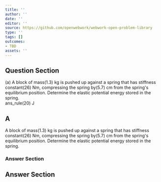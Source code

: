 ```yaml
---
title: ''
author: ''
date: ''
editor: ''
source: https://github.com/openwebwork/webwork-open-problem-library
type: ''
tags: []
outcomes:
- TBD
assets: ''
---
```


## Question Section 

 
  
(a) A block of mass(1.3) kg is pushed up against a spring that has stiffness constant(26) Nm, compressing the spring by(5.7) cm from the spring's equilibrium position. Determine the elastic potential energy stored in the spring.  
 ans_rule(20) J

## A
A block of mass(1.3) kg is pushed up against a spring that has stiffness constant(26) Nm, compressing the spring by(5.7) cm from the spring's equilibrium position. Determine the elastic potential energy stored in the spring.  
### Answer Section


## Answer Section


